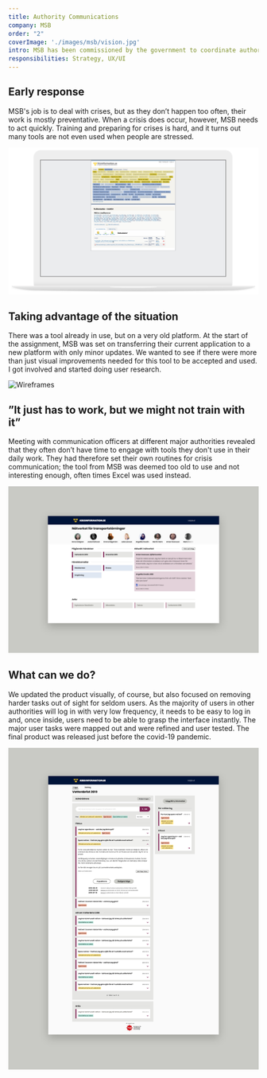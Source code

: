 ```yaml
---
title: Authority Communications
company: MSB
order: "2"
coverImage: './images/msb/vision.jpg'
intro: MSB has been commissioned by the government to coordinate authority communication during impactful events in society. Through user research with communication officers from multiple authorities, participation in crisis exercises and a close dialogue with the internal communication coordinators at MSB, an entirely new communications tool was created. I was involved from strategies and user journeys to high definition prototypes.
responsibilities: Strategy, UX/UI
---
```


## Early response
MSB's job is to deal with crises, but as they don’t happen too often, their work is mostly preventative. When a crisis does occur, however, MSB needs to act quickly. Training and preparing for crises is hard, and it turns out many tools are not even used when people are stressed.

![Start](./images/msb/start.png)

## Taking advantage of the situation
There was a tool already in use, but on a very old platform. At the start of the assignment, MSB was set on transferring their current application to a new platform with only minor updates. We wanted to see if there were more than just visual improvements needed for this tool to be accepted and used. I got involved and started doing user research.

![Wireframes](./images/msb/wireframes.jpg)

## ”It just has to work, but we might not train with it”
Meeting with communication officers at different major authorities revealed that they often don’t have time to engage with tools they don't use in their daily work. They had therefore set their own routines for crisis communication; the tool from MSB was deemed too old to use and not interesting enough, often times Excel was used instead.

![Vision](./images/msb/vision.jpg)

## What can we do?
We updated the product visually, of course, but also focused on removing  harder tasks out of sight for seldom users. As the majority of users in other authorities will log in with very low frequency, it needs to be easy to log in and, once inside, users need to be able to grasp the interface instantly. The major user tasks were mapped out and were refined and user tested. The final product was released just before the covid-19 pandemic.

![Final product](./images/msb/final_product.jpg)